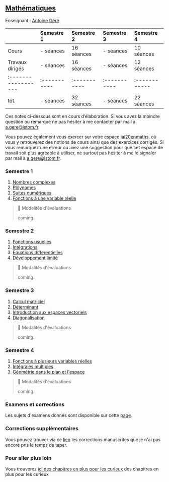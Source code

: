 ## [Mathématiques](./mATh.md)

Enseignant : [Antoine Géré](mailto:a.gere@istom.fr)

|                   | Semestre 1 | Semestre 2  | Semestre 3 | Semestre 4  |
|:------------------|:-----------|:------------|:-----------|:------------|
| Cours             | - séances  | 16 séances  | - séances  | 10 séances  |
| Travaux dirigés   | - séances  | 16 séances  | - séances  | 12 séances  |
|:------------------|:-----------|:----------- |:-----------|:------------|
| tot.              | - séances  | 32 séances  | - séances  | 22 séances  |

Ces notes ci-dessous sont en cours d’élaboration. Si vous avez la moindre question ou remarque ne pas hésiter à me contacter par mail à [a.gere@istom.fr](mailto:a.gere@istom.fr).

Vous pouvez également vous exercer sur votre espace [jai20enmaths](https://www.jai20enmaths.com/connexion/istom), où vous y retrouverez des notions de cours ainsi que des exercices corrigés. Si vous remarquez une erreur ou avez une suggestion pour que cet espace de travail soit plus agréable à utiliser, ne surtout pas hésiter à me le signaler par mail à [a.gere@istom.fr](mailto:a.gere@istom.fr).

### Semestre 1

1. [Nombres complexes](./mATh/chapter-s/nombres-complexes/chapter-s.pdf)
2. [Pôlynomes](./mATh/chapter-s/Polynomes/chapter-s.pdf)
3. [Suites numériques](./mATh/chapter-s/suites/chapter-s.pdf) 
4. [Fonctions à une variable réelle](./mATh/chapter-s/limit-conti-deriv/chapter-s.pdf) 

> 📘 Modalités d'évaluations
>
> coming.

### Semestre 2

1. [Fonctions usuelles](./mATh/chapter-s/fonctions-usuelles/chapter-s.pdf)
2. [Intégrations](./mATh/chapter-s/integration/chapter-s.pdf)
3. [Equations differentielles](./mATh/chapter-s/equa-diff/chapter-s.pdf)
4. [Développement limité](./mATh/chapter-s/developpement-limite/chapter-s.pdf)

> 📘 Modalités d'évaluations
>
> coming.

### Semestre 3

1. [Calcul matriciel](./mATh/chapter-s/matrices/chapter-s.pdf)
2. [Déterminant](./mATh/chapter-s/determinant/chapter-s.pdf)
3. [Introduction aux espaces vectoriels](./mATh/chapter-s/intro-espace-vect/chapter-s.pdf)
4. [Diagonalisation](./mATh/chapter-s/Diagonalisation/chapter-s.pdf)

> 📘 Modalités d'évaluations
>
> coming.

### Semestre 4

1. [Fonctions à plusieurs variables réelles](./mATh/chapter-s/fonction-multi-variables/chapter-s.pdf)
2. [Intégrales multiples](./mATh/chapter-s/integrales-multiples/chapter-s.pdf)
3. [Géométrie dans le plan et l'espace](./mATh/chapter-s/geometry/chapter-s.pdf)

> 📘 Modalités d'évaluations
>
> coming.

### Examens et corrections

Les sujets d'examens donnés sont disponible sur cette [page](./mATh/examens.md/).

### Corrections supplémentaires

Vous pouvez trouver via ce [lien](./mATh/corrections.md/) les corrections manuscrites que je n'ai pas encore pris le temps de taper.

### Pour aller plus loin

Vous trouverez [ici des chapitres en plus pour les curieux](./mATh/plus_loin.md) des chapitres en plus pour les curieux